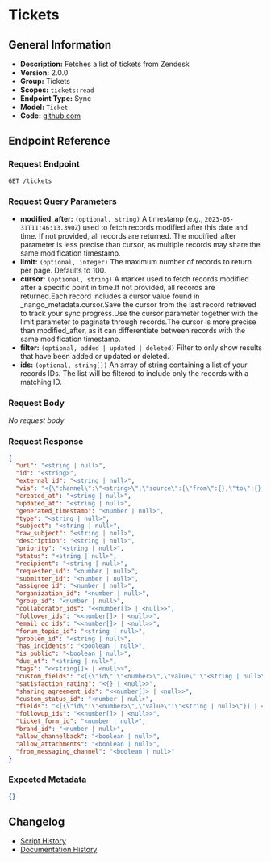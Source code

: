 <!-- BEGIN GENERATED CONTENT -->
# Tickets

## General Information

- **Description:** Fetches a list of tickets from Zendesk
- **Version:** 2.0.0
- **Group:** Tickets
- **Scopes:** `tickets:read`
- **Endpoint Type:** Sync
- **Model:** `Ticket`
- **Code:** [github.com](https://github.com/NangoHQ/integration-templates/tree/main/integrations/zendesk/syncs/tickets.ts)


## Endpoint Reference

### Request Endpoint

`GET /tickets`

### Request Query Parameters

- **modified_after:** `(optional, string)` A timestamp (e.g., `2023-05-31T11:46:13.390Z`) used to fetch records modified after this date and time. If not provided, all records are returned. The modified_after parameter is less precise than cursor, as multiple records may share the same modification timestamp.
- **limit:** `(optional, integer)` The maximum number of records to return per page. Defaults to 100.
- **cursor:** `(optional, string)` A marker used to fetch records modified after a specific point in time.If not provided, all records are returned.Each record includes a cursor value found in _nango_metadata.cursor.Save the cursor from the last record retrieved to track your sync progress.Use the cursor parameter together with the limit parameter to paginate through records.The cursor is more precise than modified_after, as it can differentiate between records with the same modification timestamp.
- **filter:** `(optional, added | updated | deleted)` Filter to only show results that have been added or updated or deleted.
- **ids:** `(optional, string[])` An array of string containing a list of your records IDs. The list will be filtered to include only the records with a matching ID.

### Request Body

_No request body_

### Request Response

```json
{
  "url": "<string | null>",
  "id": "<string>",
  "external_id": "<string | null>",
  "via": "<{\"channel\":\"<string>\",\"source\":{\"from\":{},\"to\":{},\"rel\":\"<string | null>\"}} | <null>>",
  "created_at": "<string | null>",
  "updated_at": "<string | null>",
  "generated_timestamp": "<number | null>",
  "type": "<string | null>",
  "subject": "<string | null>",
  "raw_subject": "<string | null>",
  "description": "<string | null>",
  "priority": "<string | null>",
  "status": "<string | null>",
  "recipient": "<string | null>",
  "requester_id": "<number | null>",
  "submitter_id": "<number | null>",
  "assignee_id": "<number | null>",
  "organization_id": "<number | null>",
  "group_id": "<number | null>",
  "collaborator_ids": "<<number[]> | <null>>",
  "follower_ids": "<<number[]> | <null>>",
  "email_cc_ids": "<<number[]> | <null>>",
  "forum_topic_id": "<string | null>",
  "problem_id": "<string | null>",
  "has_incidents": "<boolean | null>",
  "is_public": "<boolean | null>",
  "due_at": "<string | null>",
  "tags": "<<string[]> | <null>>",
  "custom_fields": "<[{\"id\":\"<number>\",\"value\":\"<string | null>\"}] | <null>>",
  "satisfaction_rating": "<{} | <null>>",
  "sharing_agreement_ids": "<<number[]> | <null>>",
  "custom_status_id": "<number | null>",
  "fields": "<[{\"id\":\"<number>\",\"value\":\"<string | null>\"}] | <null>>",
  "followup_ids": "<<number[]> | <null>>",
  "ticket_form_id": "<number | null>",
  "brand_id": "<number | null>",
  "allow_channelback": "<boolean | null>",
  "allow_attachments": "<boolean | null>",
  "from_messaging_channel": "<boolean | null>"
}
```

### Expected Metadata

```json
{}
```

## Changelog

- [Script History](https://github.com/NangoHQ/integration-templates/commits/main/integrations/zendesk/syncs/tickets.ts)
- [Documentation History](https://github.com/NangoHQ/integration-templates/commits/main/integrations/zendesk/syncs/tickets.md)

<!-- END  GENERATED CONTENT -->

